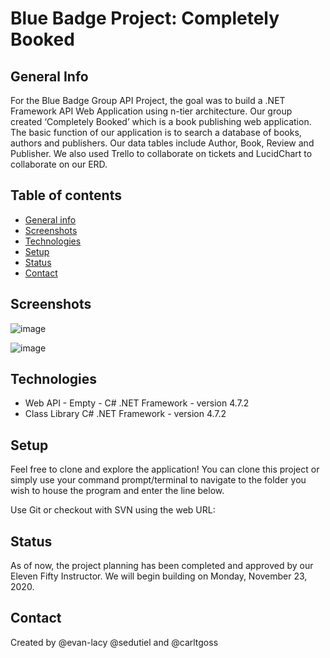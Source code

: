 # Blue Badge Project: Completely Booked
## General Info

For the Blue Badge Group API Project, the goal was to build a .NET Framework API Web Application using n-tier architecture. Our group created ‘Completely Booked’ which is a book publishing web application. The basic function of our application is to search a database of books, authors and publishers. Our data tables include Author, Book, Review and Publisher. We also used Trello to collaborate on tickets and LucidChart to collaborate on our ERD. 

## Table of contents
* [General info](#general-info)
* [Screenshots](#screenshots)
* [Technologies](#technologies)
* [Setup](#setup)
* [Status](#status)
* [Contact](#contact)

## Screenshots 

![image](https://user-images.githubusercontent.com/72028079/99829172-efb1ea00-2b29-11eb-8d15-e0fe3d79a31f.png)

![image](https://user-images.githubusercontent.com/72028079/99829393-40294780-2b2a-11eb-8078-1639ad330b9a.png)

## Technologies 

* Web API - Empty - C# .NET Framework - version 4.7.2
* Class Library C# .NET Framework - version 4.7.2

## Setup

Feel free to clone and explore the application! You can clone this project or simply use your command prompt/terminal to navigate to the folder you wish to house the program and enter the line below.

Use Git or checkout with SVN using the web URL:


## Status 

As of now, the project planning has been completed and approved by our Eleven Fifty Instructor. We will begin building on Monday, November 23, 2020. 

## Contact
Created by @evan-lacy @sedutiel and @carltgoss 
